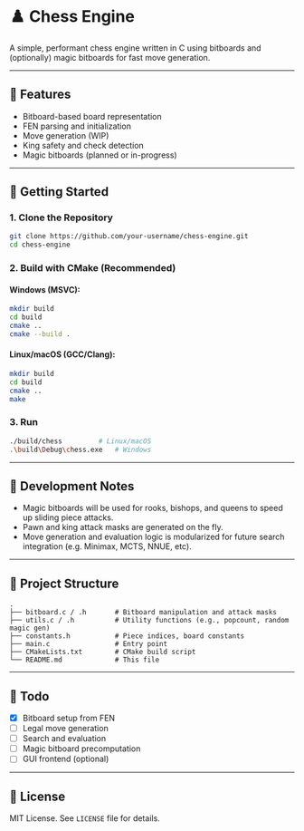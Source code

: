 # ♟️ Chess Engine

A simple, performant chess engine written in C using bitboards and (optionally) magic bitboards for fast move generation.

---

## 🔧 Features
- Bitboard-based board representation
- FEN parsing and initialization
- Move generation (WIP)
- King safety and check detection
- Magic bitboards (planned or in-progress)

---

## 🚀 Getting Started

### 1. Clone the Repository
```bash
git clone https://github.com/your-username/chess-engine.git
cd chess-engine
````

### 2. Build with CMake (Recommended)

#### Windows (MSVC):

```bash
mkdir build
cd build
cmake ..
cmake --build .
```

#### Linux/macOS (GCC/Clang):

```bash
mkdir build
cd build
cmake ..
make
```

### 3. Run

```bash
./build/chess         # Linux/macOS
.\build\Debug\chess.exe   # Windows
```

---

## 🧠 Development Notes

* Magic bitboards will be used for rooks, bishops, and queens to speed up sliding piece attacks.
* Pawn and king attack masks are generated on the fly.
* Move generation and evaluation logic is modularized for future search integration (e.g. Minimax, MCTS, NNUE, etc).

---

## 📁 Project Structure

```
.
├── bitboard.c / .h       # Bitboard manipulation and attack masks
├── utils.c / .h          # Utility functions (e.g., popcount, random magic gen)
├── constants.h           # Piece indices, board constants
├── main.c                # Entry point
├── CMakeLists.txt        # CMake build script
└── README.md             # This file
```

---

## 📌 Todo

* [x] Bitboard setup from FEN
* [ ] Legal move generation
* [ ] Search and evaluation
* [ ] Magic bitboard precomputation
* [ ] GUI frontend (optional)

---

## 📜 License

MIT License. See `LICENSE` file for details.



